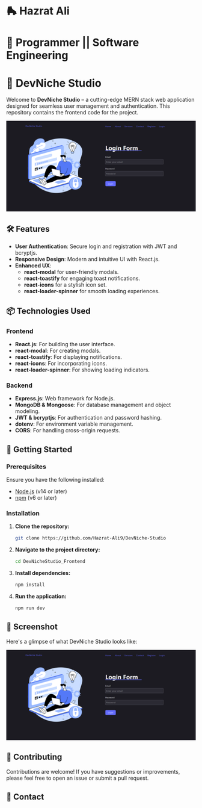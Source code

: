 # 🛼 Hazrat Ali

# 🚎 Programmer || Software Engineering


# 🚃 DevNiche Studio

Welcome to **DevNiche Studio** – a cutting-edge MERN stack web application designed for seamless user management and authentication. This repository contains the frontend code for the project.

![DevNiche Studio](demo.png)

## 🛠 Features

- **User Authentication**: Secure login and registration with JWT and bcryptjs.
- **Responsive Design**: Modern and intuitive UI with React.js.
- **Enhanced UX**:
  - **react-modal** for user-friendly modals.
  - **react-toastify** for engaging toast notifications.
  - **react-icons** for a stylish icon set.
  - **react-loader-spinner** for smooth loading experiences.

## 📦 Technologies Used

### Frontend

- **React.js**: For building the user interface.
- **react-modal**: For creating modals.
- **react-toastify**: For displaying notifications.
- **react-icons**: For incorporating icons.
- **react-loader-spinner**: For showing loading indicators.

### Backend

- **Express.js**: Web framework for Node.js.
- **MongoDB & Mongoose**: For database management and object modeling.
- **JWT & bcryptjs**: For authentication and password hashing.
- **dotenv**: For environment variable management.
- **CORS**: For handling cross-origin requests.

## 🔗 Getting Started

### Prerequisites

Ensure you have the following installed:

- [Node.js](https://nodejs.org/) (v14 or later)
- [npm](https://www.npmjs.com/) (v6 or later)

### Installation

1. **Clone the repository:**

    ```bash
    git clone https://github.com/Hazrat-Ali9/DevNiche-Studio
    
    ```

2. **Navigate to the project directory:**

    ```bash
    cd DevNicheStudio_Frontend
    ```

3. **Install dependencies:**

    ```bash
    npm install
    ```

4. **Run the application:**

    ```bash
    npm run dev
    ```


## 📸 Screenshot

Here's a glimpse of what DevNiche Studio looks like:

![Screenshot](demo.png)

## 📝 Contributing

Contributions are welcome! If you have suggestions or improvements, please feel free to open an issue or submit a pull request.

## 📧 Contact

